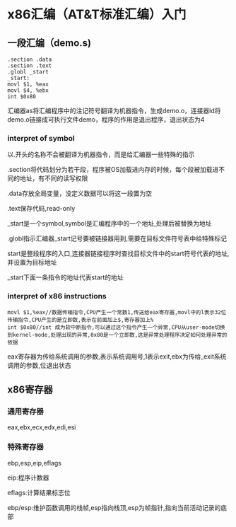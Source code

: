 # x86汇编（AT&T标准汇编）入门

## 一段汇编（demo.s)

```x86
.section .data
.section .text
.globl _start
_start:
movl $1, %eax
movl $4, %ebx
int $0x80
```

汇编器as将汇编程序中的注记符号翻译为机器指令，生成demo.o，连接器ld将demo.o链接成可执行文件demo，程序的作用是退出程序，退出状态为4

### interpret of symbol

以.开头的名称不会被翻译为机器指令，而是给汇编器一些特殊的指示

.section将代码划分为若干段，程序被OS加载进内存的时候，每个段被加载进不同的地址，有不同的读写权限

.data存放全局变量，没定义数据可以将这一段置为空

.text保存代码,read-only

_start是一个symbol,symbol是汇编程序中的一个地址,处理后被替换为地址

.globl指示汇编器_start记号要被链接器用到,需要在目标文件符号表中给特殊标记

start是整段程序的入口,连接器链接程序时查找目标文件中的start符号代表的地址,并设置为目标地址

_start下面一条指令的地址代表start的地址

### interpret of x86 instructions

```x86
movl $1,%eax//数据传输指令,CPU产生一个常数1,传送给eax寄存器,movl中的l表示32位传输指令,CPU产生的是立即数,表示在前面加上$,寄存器加上%
int $0x80//int 成为软中断指令,可以通过这个指令产生一个异常,CPU从user-mode切换到kernel-mode,处理出现的异常,0x80是一个立即数,这是异常处理程序决定如何处理异常的依据

```

eax寄存器为传给系统调用的参数,表示系统调用号,1表示exit,ebx为传给_exit系统调用的参数,位退出状态

## x86寄存器

### 通用寄存器

eax,ebx,ecx,edx,edi,esi

### 特殊寄存器

ebp,esp,eip,eflags

eip:程序计数器

eflags:计算结果标志位

ebp/esp:维护函数调用的栈帧,esp指向栈顶,esp为帧指针,指向当前活动记录的底部